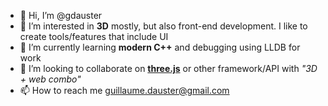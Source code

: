 - 👋 Hi, I’m @gdauster
- 👀 I’m interested in **3D** mostly, but also front-end development. I like to create tools/features that include UI
- 🌱 I’m currently learning **modern C++** and debugging using LLDB for work 
- 💞️ I’m looking to collaborate on **[three.js](https://threejs.org/)** or other framework/API with  *"3D + web combo"*
- 📫 How to reach me guillaume.dauster@gmail.com

<!---
gdauster/gdauster is a ✨ special ✨ repository because its `README.md` (this file) appears on your GitHub profile.
You can click the Preview link to take a look at your changes.
--->
